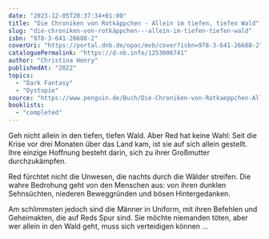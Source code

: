 ```yaml
---
date: "2023-12-05T20:37:34+01:00"
title: "Die Chroniken von Rotkäppchen - Allein im tiefen, tiefen Wald"
slug: "die-chroniken-von-rotkäppchen---allein-im-tiefen-tiefen-wald"
isbn: "978-3-641-26688-2"
coverUri: "https://portal.dnb.de/opac/mvb/cover?isbn=978-3-641-26688-2"
cataloguePermalink: "https://d-nb.info/1253006741"
author: "Christina Henry"
publishedAt: "2022"
topics:
  - "Dark Fantasy"
  - "Dystopie"
source: "https://www.penguin.de/Buch/Die-Chroniken-von-Rotkaeppchen-Allein-im-tiefen-tiefen-Wald/Christina-Henry/Penhaligon/e565576.rhd"
booklists:
  - "completed"
---
```


Geh nicht allein in den tiefen, tiefen Wald. Aber Red hat keine Wahl: Seit die 
Krise vor drei Monaten über das Land kam, ist sie auf sich allein gestellt. Ihre 
einzige Hoffnung besteht darin, sich zu ihrer Großmutter durchzukämpfen.

Red fürchtet nicht die Unwesen, die nachts durch die Wälder streifen. Die wahre 
Bedrohung geht von den Menschen aus: von ihren dunklen Sehnsüchten, niederen 
Beweggründen und bösen Hintergedanken.

Am schlimmsten jedoch sind die Männer in Uniform, mit ihren Befehlen und 
Geheimakten, die auf Reds Spur sind. Sie möchte niemanden töten, aber wer allein 
in den Wald geht, muss sich verteidigen können ...